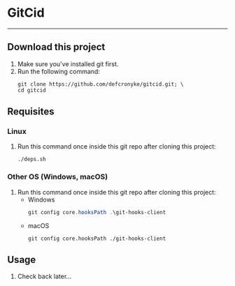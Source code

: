 # GitCid  
--------  
  
## Download this project  
  
1. Make sure you've installed git first.
2. Run the following command:
    ```shell
    git clone https://github.com/defcronyke/gitcid.git; \
    cd gitcid
    ```
  
## Requisites  
  
### Linux  
  
1. Run this command once inside this git repo after cloning this project:
    ```shell
    ./deps.sh
    ```
  
### Other OS (Windows, macOS)  
  
1. Run this command once inside this git repo after cloning this project:
   * Windows
        ```powershell
        git config core.hooksPath .\git-hooks-client
        ```
    * macOS
        ```shell
        git config core.hooksPath ./git-hooks-client
        ```
  
## Usage  
  
1. Check back later...
